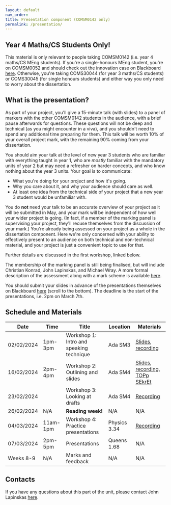 ```yaml
---
layout: default
nav_order: 
title: Presentation component (COMSM0142 only)
permalink: /presentation/
---
```


## Year 4 Maths/CS Students Only!

This material is only relevant to people taking COMSM0142 (i.e. year 4 maths/CS MEng students). If you're a single-honours MEng student, you're on COMSM0052 and should check out the innovation case on Blackboard [here](https://www.ole.bris.ac.uk/ultra/courses/_257145_1/cl/outline). Otherwise, you're taking COMS30044 (for year 3 maths/CS students) or COMS30045 (for single honours students) and either way you only need to worry about the dissertation.

## What is the presentation?

As part of your project, you'll give a 15-minute talk (with slides) to a panel of markers with the other COMSM0142 students in the audience, with a brief pause afterwards for questions. These questions will not be deep and technical (as you might encounter in a viva), and you shouldn't need to spend any additional time preparing for them. This talk will be worth 10% of your overall project mark, with the remaining 90% coming from your dissertation.

You should aim your talk at the level of new year 3 students who are familiar with everything taught in year 1, who are *mostly* familiar with the mandatory units of year 2 but may need a refresher on harder concepts, and who know nothing about the year 3 units. Your goal is to communicate:

* What you're doing for your project and how it's going.
* Why you care about it, and why your audience should care as well.
* At least one idea from the technical side of your project that a new year 3 student would be unfamiliar with.

You do **not** need your talk to be an accurate overview of your project as it will be submitted in May, and your mark will be independent of how well your wider project is going. (In fact, if a member of the marking panel is supervising your project, they'll recuse themselves from the discussion of your mark.) You're already being assessed on your project as a whole in the dissertation component. Here we're only concerned with your ability to effectively present to an audience on both technical and non-technical material, and your project is just a convenient topic to use for that.

Further details are discussed in the first workshop, linked below.

The membership of the marking panel is still being finalised, but will include Christian Konrad, John Lapinskas, and Michael Wray. A more formal description of the assessment along with a mark scheme is available [here](mark_scheme.pdf).

You should submit your slides in advance of the presentations themselves on Blackboard [here](https://www.ole.bris.ac.uk/webapps/blackboard/content/listContentEditable.jsp?content_id=_8033435_1&course_id=_257094_1&mode=reset) (scroll to the bottom). The deadline is the start of the presentations, i.e. 2pm on March 7th.

## Schedule and Materials

| **Date**   	| **Time** 	| **Title**               	            | **Location**   	| **Materials** |
|------------	|----------	|-------------------------           	|----------------	|-------------- |
|02/02/2024     |1pm-3pm    |Workshop 1: Intro and speaking technique |Ada SM3            |[Slides](intro-talk.pdf), [recording](https://mediasite.bris.ac.uk/Mediasite/Play/f9da8043c64c416a9bc7cb5229494f301d)|
|16/02/2024     |2pm-4pm    |Workshop 2: Outlining and slides       |Ada SM4            |[Slides](session2.pdf), [recording](https://mediasite.bris.ac.uk/Mediasite/MyMediasite/presentations/969ee7cc0a1f4f4ba311e1545e0a05241d), [TOPp SEkrEt](PPTs.zip)               |
|23/02/2024     |           |Workshop 3: Looking at drafts          |Ada SM4            | [Recording](https://mediasite.bris.ac.uk/Mediasite/Play/78d84cf5a7ba451193990826b6173ea31d)              |
|26/02/2024     |N/A        |**Reading week!**                      |N/A                |N/A            |
|04/03/2024     |11am-1pm   |Workshop 4: Practice presentations     |Physics 3.34       | [Recording](https://mediasite.bris.ac.uk/Mediasite/Play/310c011af09c47e3b84acadc9a957b611d)              |
|07/03/2024     |2pm-5pm    |Presentations                          |Queens 1.68        |N/A            |
|Weeks 8-9      |N/A        |Marks and feedback                     |N/A                |N/A            |

## Contacts

If you have any questions about this part of the unit, please contact John Lapinskas [here](mailto:john.lapinskas@bristol.ac.uk).
